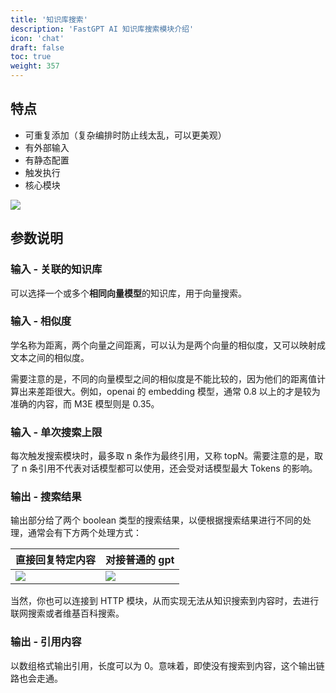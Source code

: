 ```yaml
---
title: '知识库搜索'
description: 'FastGPT AI 知识库搜索模块介绍'
icon: 'chat'
draft: false
toc: true
weight: 357
---
```


## 特点

- 可重复添加（复杂编排时防止线太乱，可以更美观）
- 有外部输入
- 有静态配置
- 触发执行
- 核心模块

![](/imgs/flow-kbsearch1.png)

## 参数说明

### 输入 - 关联的知识库

可以选择一个或多个**相同向量模型**的知识库，用于向量搜索。

### 输入 - 相似度

学名称为距离，两个向量之间距离，可以认为是两个向量的相似度，又可以映射成文本之间的相似度。

需要注意的是，不同的向量模型之间的相似度是不能比较的，因为他们的距离值计算出来差距很大。例如，openai 的 embedding 模型，通常 0.8 以上的才是较为准确的内容，而 M3E 模型则是 0.35。

### 输入 - 单次搜索上限

每次触发搜索模块时，最多取 n 条作为最终引用，又称 topN。需要注意的是，取了 n 条引用不代表对话模型都可以使用，还会受对话模型最大 Tokens 的影响。

### 输出 - 搜索结果

输出部分给了两个 boolean 类型的搜索结果，以便根据搜索结果进行不同的处理，通常会有下方两个处理方式：

| 直接回复特定内容              | 对接普通的 gpt                |
| ----------------------------- | ----------------------------- |
| ![](/imgs/flow-kbsearch2.png) | ![](/imgs/flow-kbsearch3.png) |

当然，你也可以连接到 HTTP 模块，从而实现无法从知识搜索到内容时，去进行联网搜索或者维基百科搜索。

### 输出 - 引用内容

以数组格式输出引用，长度可以为 0。意味着，即使没有搜索到内容，这个输出链路也会走通。

